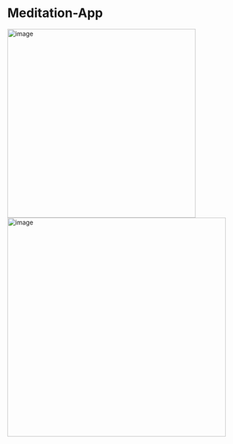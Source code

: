 # Meditation-App

<img width="425" alt="image" src="https://user-images.githubusercontent.com/92071471/176701881-4ff0a0ae-8e0a-4fa4-b53b-b3651ab9c9e0.png">
<img width="493" alt="image" src="https://user-images.githubusercontent.com/92071471/176702451-d5a7a7a1-3f51-43df-bee0-16ca6177f7b5.png">
